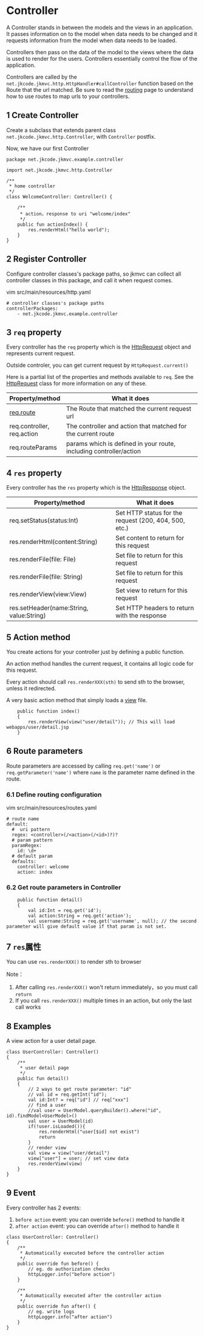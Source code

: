 # Controller

A Controller stands in between the models and the views in an application. It passes information on to the model when data needs to be changed and it requests information from the model when data needs to be loaded.

Controllers then pass on the data of the model to the views where the data is used to render for the users.  Controllers essentially control the flow of the application.

Controllers are called by the `net.jkcode.jkmvc.http.HttpHandler#callController` function based on the Route that the url matched.  Be sure to read the [routing](routing.md) page to understand how to use routes to map urls to your controllers.

## 1 Create Controller

Create a subclass that extends parent class `net.jkcode.jkmvc.http.Controller`, with `Controller` postfix.

Now, we have our first Controller

```
package net.jkcode.jkmvc.example.controller

import net.jkcode.jkmvc.http.Controller

/**
 * home controller
 */
class WelcomeController: Controller() {

    /**
     * action，response to uri "welcome/index"
     */
    public fun actionIndex() {
        res.renderHtml("hello world");
    }
}
```

## 2 Register Controller

Configure controller classes's package paths, so jkmvc can collect all controller classes in this package, and call it when request comes.

vim src/main/resources/http.yaml

```
# controller classes's package paths
controllerPackages:
    - net.jkcode.jkmvc.example.controller
```

## 3 `req` property

Every controller has the `req` property which is the [HttpRequest](request.md) object and represents current request. 

Outside controler, you can get current request by `HttpRequest.current()`

Here is a partial list of the properties and methods available to `req`. See the [HttpRequest](request.md) class for more information on any of these.

Property/method | What it does
--- | ---
[req.route](route.md) | The Route that matched the current request url
req.controller, <br /> req.action | The controller and action that matched for the current route
req.routeParams | params which is defined in your route, including controller/action

## 4 `res` property

Every controller has the `res` property which is the [HttpResponse](response.md) object. 

Property/method | What it does
--- | ---
req.setStatus(status:Int)|Set HTTP status for the request (200, 404, 500, etc.)
res.renderHtml(content:String) | Set content to return for this request
res.renderFile(file: File) | Set file to return for this request
res.renderFile(file: String) | Set file to return for this request
res.renderView(view:View) | Set view to return for this request
res.setHeader(name:String, value:String) | Set HTTP headers to return with the response


## 5 Action method

You create actions for your controller just by defining a public function.

An action method handles the current request, it contains all logic code for this request. 

Every action should call `res.renderXXX(sth)` to send sth to the browser, unless it redirected.

A very basic action method that simply loads a [view](view.md) file.

```
	public function index()
	{
		res.renderView(view("user/detail")); // This will load webapps/user/detail.jsp
	}
```

## 6 Route parameters

Route parameters are accessed by calling `req.get('name')` or `req.getParameter('name')` where `name` is the parameter name defined in the route.

### 6.1 Define routing configuration

vim src/main/resources/routes.yaml

```
# route name
default:
  #  uri pattern
  regex: <controller>(/<action>(/<id>)?)?
  # param pattern
  paramRegex:
    id: \d+
  # default param
  defaults:
    controller: welcome
    action: index
```

### 6.2 Get route parameters in Controller

```
	public function detail()
	{
		val id:Int = req.get('id');
		val action:String = req.get('action');
		val username:String = req.get('username', null); // the second parameter will give default value if that param is not set.
```

## 7 `res`属性

You can use `res.renderXXX()` to render sth to browser

Note：

1. After calling `res.renderXXX()` won't return immediately，so you must call `return`
2. If you call `res.renderXXX()` multiple times in an action, but only the last call works

## 8 Examples

A view action for a user detail page.

```
class UserController: Controller()
{
    /**
     * user detail page
     */
    public fun detail()
    {
        // 2 ways to get route parameter: "id"
        // val id = req.getInt("id");
        val id:Int? = req["id"] // req["xxx"]
        // find a user
        //val user = UserModel.queryBuilder().where("id", id).findModel<UserModel>()
        val user = UserModel(id)
        if(!user.isLoaded()){
            res.renderHtml("user[$id] not exist")
            return
        }
        // render view
        val view = view("user/detail")
        view["user"] = user; // set view data
        res.renderView(view)
    }
}
```

## 9 Event

Every controller has 2 events:

1. `before action` event: you can override `before()` method to handle it
2. `after action` event: you can override `after()` method to handle it

```
class UserController: Controller()
{
    /**
     * Automatically executed before the controller action
     */
    public override fun before() {
        // eg. do authorization checks
        httpLogger.info("before action")
    }

    /**
     * Automatically executed after the controller action
     */
    public override fun after() {
        // eg. write logs
        httpLogger.info("after action")
    }
}
```